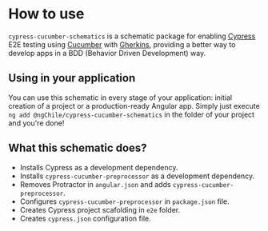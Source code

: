 # How to use
`cypress-cucumber-schematics` is a schematic package for enabling [Cypress](https://www.cypress.io/) E2E testing using [Cucumber](https://cucumber.io/docs/cucumber/) with [Gherkins](https://cucumber.io/docs/gherkin/), providing a better way to develop apps in a BDD (Behavior Driven Development) way.

## Using in your application
You can use this schematic in every stage of your application: initial creation of a project or a production-ready Angular app. Simply just execute `ng add @ngChile/cypress-cucumber-schematics` in the folder of your project and you're done!

## What this schematic does?
* Installs Cypress as a development dependency.
* Installs `cypress-cucumber-preprocessor` as a development dependency.
* Removes Protractor in `angular.json` and adds `cypress-cucumber-preprocessor`.
* Configures `cypress-cucumber-preprocessor` in `package.json` file.
* Creates Cypress project scafolding in `e2e` folder.
* Creates `cypress.json` configuration file.